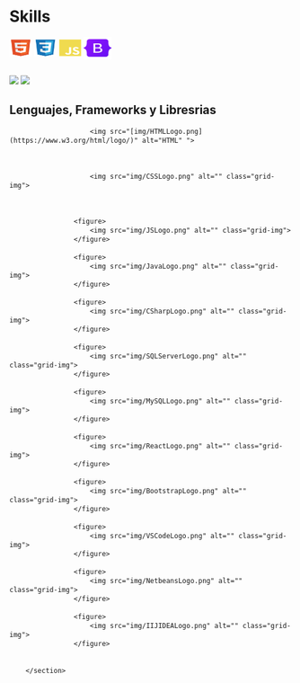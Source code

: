 ### <h1> Skills </h1>
 
 <img align="center" alt="HTML" height="30" width="40" src="https://raw.githubusercontent.com/devicons/devicon/master/icons/html5/html5-original.svg"> <img align="center" alt="CSS" height="30" width="40" src="https://raw.githubusercontent.com/devicons/devicon/master/icons/css3/css3-original.svg">   <img align="center" alt="JS" height="30" width="40" src="https://raw.githubusercontent.com/devicons/devicon/master/icons/javascript/javascript-plain.svg"> <img align="center" alt="Bootstrap" height="40" width="50" src="https://raw.githubusercontent.com/devicons/devicon/master/icons/bootstrap/bootstrap-original.svg">  
##
  <a href = "mailto:godoyyolaus07@gmail.com"><img src="https://img.shields.io/badge/-Gmail-%23333?style=for-the-badge&logo=gmail&logoColor=red" target="_blank"></a>
  <a href="https://www.linkedin.com/in/yolausgg/" target="_blank"><img src="https://img.shields.io/badge/-LinkedIn-%230077B5?style=for-the-badge&logo=linkedin&logoColor=white" target="_blank"></a> 

<section class="main-container">
            <h2 class="subtitle">Lenguajes, Frameworks y Libresrias</h2>
           
                    
                        <img src="[img/HTMLLogo.png](https://www.w3.org/html/logo/)" alt="HTML" ">
                   
                
                  
                        <img src="img/CSSLogo.png" alt="" class="grid-img">
                  
               
             
                    <figure>
                        <img src="img/JSLogo.png" alt="" class="grid-img">
                    </figure>
                
                    <figure>
                        <img src="img/JavaLogo.png" alt="" class="grid-img">
                    </figure>
                
                    <figure>
                        <img src="img/CSharpLogo.png" alt="" class="grid-img">
                    </figure>
                
                    <figure>
                        <img src="img/SQLServerLogo.png" alt="" class="grid-img">
                    </figure>
                
                    <figure>
                        <img src="img/MySQLLogo.png" alt="" class="grid-img">
                    </figure>
                
                    <figure>
                        <img src="img/ReactLogo.png" alt="" class="grid-img">
                    </figure>
                
                    <figure>
                        <img src="img/BootstrapLogo.png" alt="" class="grid-img">
                    </figure>
                
                    <figure>
                        <img src="img/VSCodeLogo.png" alt="" class="grid-img">
                    </figure>
                
                    <figure>
                        <img src="img/NetbeansLogo.png" alt="" class="grid-img">
                    </figure>
                
                    <figure>
                        <img src="img/IIJIDEALogo.png" alt="" class="grid-img">
                    </figure>
                

        </section>
